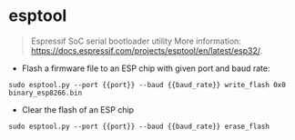 # esptool

> Espressif SoC serial bootloader utility
> More information: <https://docs.espressif.com/projects/esptool/en/latest/esp32/>.

- Flash a firmware file to an ESP chip with given port and baud rate:
  
`sudo esptool.py --port {{port}} --baud {{baud_rate}} write_flash 0x0 binary_esp8266.bin`

- Clear the flash of an ESP chip
  
`sudo esptool.py --port {{port}} --baud {{baud_rate}} erase_flash`